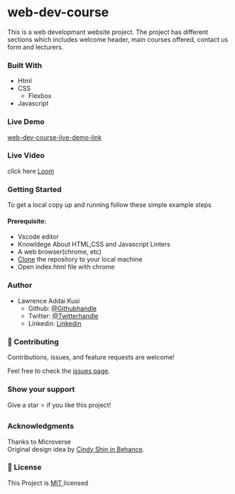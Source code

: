# web-dev-course
This is a web developmant website project. The project has different sections which includes welcome header, main courses offered, contact us form and lecturers. 

### Built With
- Html<br />
- CSS
   - Flexbox
- Javascript

### Live Demo
[web-dev-course-live-demo-link](https://kusilaw.github.io/web-dev-course/)

### Live Video
click here [Loom](https://www.loom.com/share/4b0b9691e4a047d1ba6b0347f9197fca)
### Getting Started 
To get a local copy up and running follow these simple example steps

#### Prerequisite:  
  - Vscode editor 
  - Knowldege About HTML,CSS and Javascript Linters
  - A web browser(chrome, etc)
  - [Clone](https://docs.github.com/en/desktop/contributing-and-collaborating-using-github-desktop/adding-and-cloning-repositories/cloning-and-forking-repositories-fromhttps://www.behance.net/adagio07-github-desktop ) the repository to your local machine
  - Open index.html file with chrome


### Author
- Lawrence Addai Kusi
  - Github: [@Githubhandle](https://github.com/kusiLaw)
  - Twitter: [@Twitterhandle](https://twitter.com/kusilaw)
  - Linkedin: [Linkedin](https://www.linkedin.com/in/lawrence-kusi-55a662104)


### :handshake: Contributing
Contributions, issues, and feature requests are welcome! 

Feel free to check the [issues page](https://github.com/kusiLaw/web-dev-course/issues).

### Show your support
Give a star :star: if you like this project!


### Acknowledgments
Thanks to Microverse \
Original design idea by [Cindy Shin in Behance](https://www.behance.net/gallery/29845175/CC-Global-Summit-2015).

### 📝 License
This Project is <a href ="https://opensource.org/licenses/MIT">MIT </a> licensed
